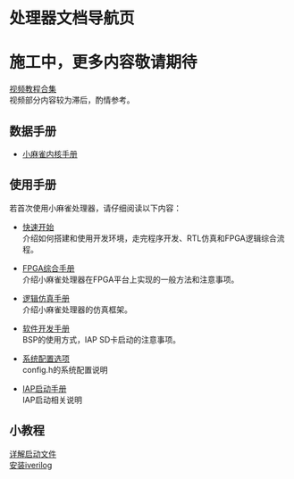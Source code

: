 # 处理器文档导航页
# 施工中，更多内容敬请期待
[视频教程合集](https://space.bilibili.com/606276/channel/collectiondetail?sid=1137663&ctype=0)  
视频部分内容较为滞后，酌情参考。  

## 数据手册
- [小麻雀内核手册](/doc/数据手册/小麻雀内核手册.md)


## 使用手册
若首次使用小麻雀处理器，请仔细阅读以下内容：  
- [快速开始](/doc/使用手册/快速开始.md)  
介绍如何搭建和使用开发环境，走完程序开发、RTL仿真和FPGA逻辑综合流程。  

- [FPGA综合手册](/doc/使用手册/FPGA综合手册.md)  
介绍小麻雀处理器在FPGA平台上实现的一般方法和注意事项。  

- [逻辑仿真手册](/doc/使用手册/逻辑仿真手册.md)  
介绍小麻雀处理器的仿真框架。  

- [软件开发手册](/doc/使用手册/软件开发手册.md)  
BSP的使用方式，IAP SD卡启动的注意事项。  

- [系统配置选项](/doc/使用手册/系统配置选项.md)  
config.h的系统配置说明

- [IAP启动手册](/doc/使用手册/IAP启动手册.md)  
IAP启动相关说明  

## 小教程
[详解启动文件](/doc/小教程/详解启动文件.md)  
[安装iverilog](/doc/小教程/安装iverilog仿真环境.md)  

 
